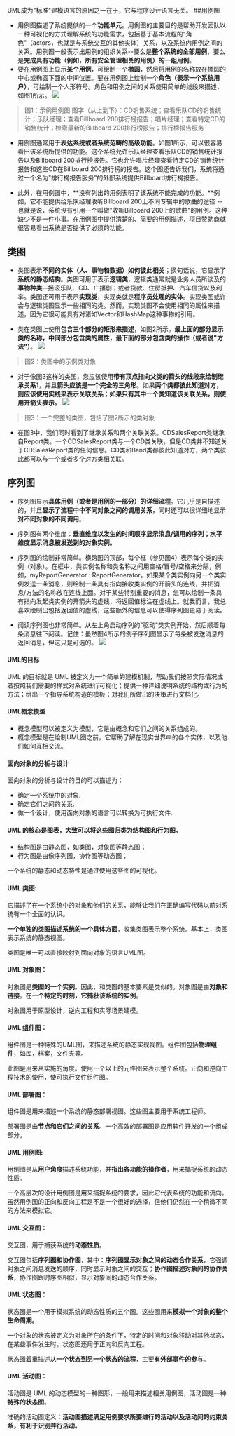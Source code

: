 UML成为"标准"建模语言的原因之一在于，它与程序设计语言无关。
##用例图

* 用例图描述了系统提供的一个**功能单元**。用例图的主要目的是帮助开发团队以一种可视化的方式理解系统的功能需求，包括基于基本流程的"角色"（actors，也就是与系统交互的其他实体）关系，以及系统内用例之间的关系。用例图一般表示出用例的组织关系--要么是**整个系统的全部用例**，要么是**完成具有功能（例如，所有安全管理相关的用例）的一组用例**。
* 要在用例图上显示**某个用例**，可绘制一个**椭圆**，然后将用例的名称放在椭圆的中心或椭圆下面的中间位置。要在用例图上绘制一个**角色（表示一个系统用户）**，可绘制一个人形符号。角色和用例之间的关系使用简单的线段来描述，如图1所示。
![](/images/2019年4月7日/image001.gif)
> 图1：示例用例图
图字（从上到下）：CD销售系统；查看乐队CD的销售统计；乐队经理；查看Billboard 200排行榜报告；唱片经理；查看特定CD的销售统计；检索最新的Billboard 200排行榜报告；排行榜报告服务

* 用例图通常用于**表达系统或者系统范畴的高级功能**。如图1所示，可以很容易看出该系统所提供的功能。这个系统允许乐队经理查看乐队CD的销售统计报告以及Billboard 200排行榜报告。它也允许唱片经理查看特定CD的销售统计报告和这些CD在Billboard 200排行榜的报告。这个图还告诉我们，系统将通过一个名为"排行榜报告服务"的外部系统提供Billboard排行榜报告。

* 此外，在用例图中，**没有列出的用例表明了该系统不能完成的功能。**例如，它不能提供给乐队经理收听Billboard 200上不同专辑中的歌曲的途径 -- 也就是说，系统没有引用一个叫做"收听Billboard 200上的歌曲"的用例。这种缺少不是一件小事。在用例图中提供清楚的、简要的用例描述，项目赞助商就很容易看出系统是否提供了必须的功能。

## 类图

* 类图表示**不同的实体（人、事物和数据）如何彼此相关**；换句话说，它显示了**系统的静态结构**。类图可用于表示**逻辑类**，逻辑类通常就是业务人员所谈及的**事物种类**--摇滚乐队、CD、广播剧；或者贷款、住房抵押、汽车信贷以及利率。类图还可用于表示**实现类**，实现类就是**程序员处理的实体**。实现类图或许会与逻辑类图显示一些相同的类。然而，实现类图不会使用相同的属性来描述，因为它很可能具有对诸如Vector和HashMap这种事物的引用。

* 类在类图上使用**包含三个部分的矩形来描述**，如图2所示。**最上面的部分显示类的名称，中间部分包含类的属性，最下面的部分包含类的操作（或者说"方法"）**。
![](/images/2019年4月7日/image002.gif)
> 图2：类图中的示例类对象

* 对于像图3这样的类图，您应该使用**带有顶点指向父类的箭头的线段来绘制继承关系**1，并且**箭头应该是一个完全的三角形**。如果**两个类都彼此知道对方，则应该使用实线来表示关联关系**；**如果只有其中一个类知道该关联关系，则使用开箭头表示。**
![](/images/2019年4月7日/image003.gif)
> 图3：一个完整的类图，包括了图2所示的类对象

* 在图3中，我们同时看到了继承关系和两个关联关系。CDSalesReport类继承自Report类。一个CDSalesReport类与一个CD类关联，但是CD类并不知道关于CDSalesReport类的任何信息。CD类和Band类都彼此知道对方，两个类彼此都可以与一个或者多个对方类相关联。

## 序列图

* 序列图显示**具体用例（或者是用例的一部分）的详细流程**。它几乎是自描述的，并且**显示了流程中中不同对象之间的调用关系**，同时还可以很详细地显示**对不同对象的不同调用**。

* 序列图有两个维度：**垂直维度以发生的时间顺序显示消息/调用的序列；水平维度显示消息被发送到的对象实例。**

* 序列图的绘制非常简单。横跨图的顶部，每个框（参见图4）表示每个类的实例（对象）。在框中，类实例名称和类名称之间用空格/冒号/空格来分隔，例如，myReportGenerator : ReportGenerator。如果某个类实例向另一个类实例发送一条消息，则绘制一条具有指向接收类实例的开箭头的连线，并把消息/方法的名称放在连线上面。对于某些特别重要的消息，您可以绘制一条具有指向发起类实例的开箭头的虚线，将返回值标注在虚线上。就我而言，我总喜欢绘制出包括返回值的虚线，这些额外的信息可以使得序列图更易于阅读。

* 阅读序列图也非常简单。从左上角启动序列的"驱动"类实例开始，然后顺着每条消息往下阅读。记住：虽然图4所示的例子序列图显示了每条被发送消息的返回消息，但这只是可选的。
![](/images/2019年4月7日/image004.gif)


#### UML的目标
UML 的目标就是 UML 被定义为一个简单的建模机制，帮助我们按照实际情况或者按照我们需要的样式对系统进行可视化；提供一种详细说明系统的结构或行为的方法；给出一个指导系统构造的模板；对我们所做出的决策进行文档化。

#### UML概念模型
* 概念模型可以被定义为模型，它是由概念和它们之间的关系组成的。
* 概念模型是在绘制UML图之前，它帮助了解在现实世界中的各个实体，以及他们如何互相交流。

#### 面向对象的分析与设计
面向对象的分析与设计的目的可以描述为：
* 确定一个系统中的对象.
* 确定它们之间的关系.
* 做一个设计，使用面向对象的语言可以转换为可执行文件.


#### UML 的核心是图表，大致可以将这些图归类为结构图和行为图。
* 结构图是由静态图，如类图，对象图等静态图；
* 行为图是由像序列图，协作图等动态图；

一个系统的静态和动态特性是通过使用这些图的可视化。

#### UML 类图:
它描述了在一个系统中的对象和他们的关系，能够让我们在正确编写代码以前对系统有一个全面的认识。

**一个单独的类图描述系统的一个具体方面**，收集类图表示整个系统。基本上，类图表示系统的静态视图。

类图是唯一可以直接映射到面向对象的语言UML图。

#### UML 对象图：
对象图是**类图的一个实例**。因此，和类图的基本要素是类似的。对象图是由**对象和链接**。在**一个特定的时刻，它捕获该系统的实例**。

对象图用于原型设计，逆向工程和实际场景建模。

#### UML 组件图：
组件图是一种特殊的UML图，来描述系统的静态实现视图。组件图包括**物理组件**，如库，档案，文件夹等。

此图是用来从实施的角度。使用一个以上的元件图来表示整个系统。正向和逆向工程技术的使用，使可执行文件组件图。

#### UML 部署图：
组件图是用来描述一个系统的静态部署视图。这些图主要用于系统工程师。

部署图是由**节点和它们之间的关系**。一个高效的部署图是应用软件开发的一个组成部分。

#### UML 用例图:
用例图是从**用户角度**描述系统功能，并**指出各功能的操作者**，用来捕捉系统的动态性质。

一个高层次的设计用例图是用来捕捉系统的要求，因此它代表系统的功能和流向。虽然用例图的正向和反向工程是不是一个很好的选择，但他们仍然在一个稍微不同的方法来模拟它。

#### UML 交互图：
交互图，用于捕获系统的**动态性质**。

交互图包括**序列图和协作图**，其中：**序列图显示对象之间的动态合作关系**，它强调对象之间消息发送的顺序，同时显示对象之间的交互；**协作图描述对象间的协作关系**，协作图跟时序图相似，显示对象间的动态合作关系。

#### UML 状态图：
状态图是一个用于模拟系统的动态性质的五个图。这些图用来**模拟一个对象的整个生命周期。**

一个对象的状态被定义为对象所在的条件下，特定的时间和对象移动对其他状态，在某些事件发生时。状态图还用于正向和反向工程。

状态图着重描述从**一个状态到另一个状态的流程**，主要**有外部事件的参与**。

#### UML 活动图：
活动图是 UML 的动态模型的一种图形，一般用来描述相关用例图，活动图是一种**特殊的状态图**。

准确的活动图定义：**活动图描述满足用例要求所要进行的活动以及活动间的约束关系，有利于识别并行活动。**












